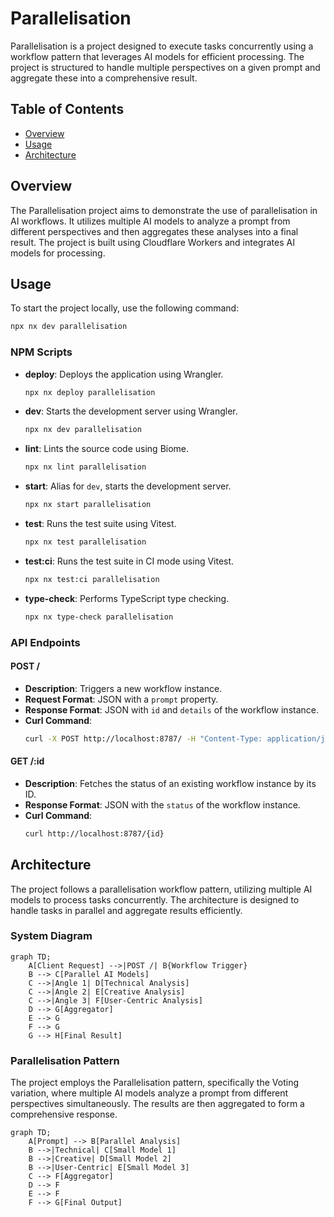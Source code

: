 # Parallelisation

Parallelisation is a project designed to execute tasks concurrently using a workflow pattern that leverages AI models for efficient processing. The project is structured to handle multiple perspectives on a given prompt and aggregate these into a comprehensive result.

## Table of Contents
- [Overview](#overview)
- [Usage](#usage)
- [Architecture](#architecture)

## Overview
The Parallelisation project aims to demonstrate the use of parallelisation in AI workflows. It utilizes multiple AI models to analyze a prompt from different perspectives and then aggregates these analyses into a final result. The project is built using Cloudflare Workers and integrates AI models for processing.

## Usage
To start the project locally, use the following command:
```bash
npx nx dev parallelisation
```

### NPM Scripts
- **deploy**: Deploys the application using Wrangler.
  ```bash
  npx nx deploy parallelisation
  ```
- **dev**: Starts the development server using Wrangler.
  ```bash
  npx nx dev parallelisation
  ```
- **lint**: Lints the source code using Biome.
  ```bash
  npx nx lint parallelisation
  ```
- **start**: Alias for `dev`, starts the development server.
  ```bash
  npx nx start parallelisation
  ```
- **test**: Runs the test suite using Vitest.
  ```bash
  npx nx test parallelisation
  ```
- **test:ci**: Runs the test suite in CI mode using Vitest.
  ```bash
  npx nx test:ci parallelisation
  ```
- **type-check**: Performs TypeScript type checking.
  ```bash
  npx nx type-check parallelisation
  ```

### API Endpoints
#### POST /
- **Description**: Triggers a new workflow instance.
- **Request Format**: JSON with a `prompt` property.
- **Response Format**: JSON with `id` and `details` of the workflow instance.
- **Curl Command**:
  ```bash
  curl -X POST http://localhost:8787/ -H "Content-Type: application/json" -d '{"prompt": "Your prompt here"}'
  ```

#### GET /:id
- **Description**: Fetches the status of an existing workflow instance by its ID.
- **Response Format**: JSON with the `status` of the workflow instance.
- **Curl Command**:
  ```bash
  curl http://localhost:8787/{id}
  ```

## Architecture
The project follows a parallelisation workflow pattern, utilizing multiple AI models to process tasks concurrently. The architecture is designed to handle tasks in parallel and aggregate results efficiently.

### System Diagram
```mermaid
graph TD;
    A[Client Request] -->|POST /| B{Workflow Trigger}
    B --> C[Parallel AI Models]
    C -->|Angle 1| D[Technical Analysis]
    C -->|Angle 2| E[Creative Analysis]
    C -->|Angle 3| F[User-Centric Analysis]
    D --> G[Aggregator]
    E --> G
    F --> G
    G --> H[Final Result]
```

### Parallelisation Pattern
The project employs the Parallelisation pattern, specifically the Voting variation, where multiple AI models analyze a prompt from different perspectives simultaneously. The results are then aggregated to form a comprehensive response.

```mermaid
graph TD;
    A[Prompt] --> B[Parallel Analysis]
    B -->|Technical| C[Small Model 1]
    B -->|Creative| D[Small Model 2]
    B -->|User-Centric| E[Small Model 3]
    C --> F[Aggregator]
    D --> F
    E --> F
    F --> G[Final Output]
```
